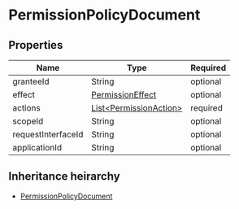 

# PermissionPolicyDocument

## Properties

Name | Type | Required
-------- | -------- | --------
granteeId | String | optional
effect | [PermissionEffect](PermissionEffect.md) | optional
actions | [List&lt;PermissionAction&gt;](PermissionAction.md) | required
scopeId | String | optional
requestInterfaceId | String | optional
applicationId | String | optional




## Inheritance heirarchy


* [PermissionPolicyDocument](PermissionPolicyDocument.md)

